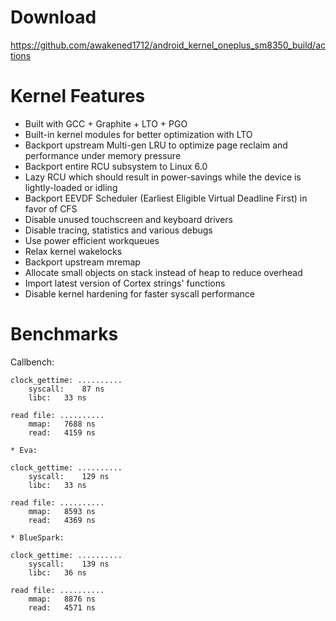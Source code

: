 # Download
https://github.com/awakened1712/android_kernel_oneplus_sm8350_build/actions
# Kernel Features
- Built with GCC + Graphite + LTO + PGO
- Built-in kernel modules for better optimization with LTO
- Backport upstream Multi-gen LRU to optimize page reclaim and performance under memory pressure
- Backport entire RCU subsystem to Linux 6.0
- Lazy RCU which should result in power-savings while the device is lightly-loaded or idling
- Backport EEVDF Scheduler (Earliest Eligible Virtual Deadline First) in favor of CFS
- Disable unused touchscreen and keyboard drivers
- Disable tracing, statistics and various debugs
- Use power efficient workqueues
- Relax kernel wakelocks
- Backport upstream mremap
- Allocate small objects on stack instead of heap to reduce overhead
- Import latest version of Cortex strings' functions
- Disable kernel hardening for faster syscall performance

# Benchmarks
Callbench:
```
clock_gettime: ..........
    syscall:	87 ns
    libc:	33 ns

read file: ..........
    mmap:	7688 ns
    read:	4159 ns

* Eva:

clock_gettime: ..........
    syscall:	129 ns
    libc:	33 ns

read file: ..........
    mmap:	8593 ns
    read:	4369 ns

* BlueSpark:

clock_gettime: ..........
    syscall:	139 ns
    libc:	36 ns

read file: ..........
    mmap:	8876 ns
    read:	4571 ns
````
